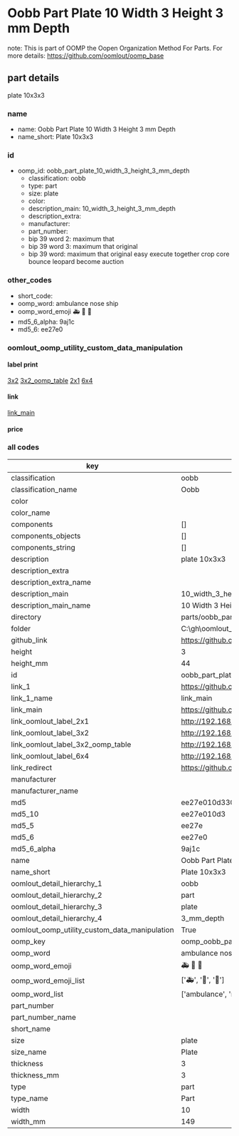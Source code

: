 # Oobb Part Plate 10 Width 3 Height 3 mm Depth  

note: This is part of OOMP the Oopen Organization Method For Parts. For more details: https://github.com/oomlout/oomp_base

##  part details
  



plate 10x3x3



### name
* name: Oobb Part Plate 10 Width 3 Height 3 mm Depth
* name_short: Plate 10x3x3 
### id
* oomp_id: oobb_part_plate_10_width_3_height_3_mm_depth
  * classification: oobb
  * type: part
  * size: plate
  * color: 
  * description_main: 10_width_3_height_3_mm_depth
  * description_extra: 
  * manufacturer: 
  * part_number: 
  * bip 39 word 2: maximum that
  * bip 39 word 3: maximum that original
  * bip 39 word: maximum that original easy execute together crop core bounce leopard become auction

### other_codes
* short_code: 
* oomp_word: ambulance nose ship
* oomp_word_emoji :ambulance: :nose: :ship:
* md5_6_alpha: 9aj1c
* md5_6: ee27e0






### oomlout_oomp_utility_custom_data_manipulation
#### label print
[3x2](http://192.168.1.245:1112/?label=oomp%209aj1c)
[3x2_oomp_table](http://192.168.1.108:1112/?label=oomp%209aj1c)
[2x1](http://192.168.1.242:1112/?label=oomp%209aj1c)
[6x4](http://192.168.1.55:1112/?label=oomp%209aj1c)    

#### link

[link_main](https://github.com/oomlout/oomlout_oobb_version_4_generated_parts/tree/main/navigation_oomp/oobb/part/plate/10_width_3_height_3_mm_depth/part)                              

#### price







### all codes 
| key | value |  
| --- | --- |  
| classification | oobb |  
| classification_name | Oobb |  
| color |  |  
| color_name |  |  
| components | [] |  
| components_objects | [] |  
| components_string | [] |  
| description | plate 10x3x3 |  
| description_extra |  |  
| description_extra_name |  |  
| description_main | 10_width_3_height_3_mm_depth |  
| description_main_name | 10 Width 3 Height 3 mm Depth |  
| directory | parts/oobb_part_plate_10_width_3_height_3_mm_depth |  
| folder | C:\gh\oomlout_oobb_version_4_generated_parts\parts\oobb_part_plate_10_width_3_height_3_mm_depth |  
| github_link | https://github.com/oomlout/oomlout_oomp_part_src/tree/main/parts/oobb_part_plate_10_width_3_height_3_mm_depth |  
| height | 3 |  
| height_mm | 44 |  
| id | oobb_part_plate_10_width_3_height_3_mm_depth |  
| link_1 | https://github.com/oomlout/oomlout_oobb_version_4_generated_parts/tree/main/navigation_oomp/oobb/part/plate/10_width_3_height_3_mm_depth/part |  
| link_1_name | link_main |  
| link_main | https://github.com/oomlout/oomlout_oobb_version_4_generated_parts/tree/main/navigation_oomp/oobb/part/plate/10_width_3_height_3_mm_depth/part |  
| link_oomlout_label_2x1 | http://192.168.1.242:1112/?label=oomp%209aj1c |  
| link_oomlout_label_3x2 | http://192.168.1.245:1112/?label=oomp%209aj1c |  
| link_oomlout_label_3x2_oomp_table | http://192.168.1.108:1112/?label=oomp%209aj1c |  
| link_oomlout_label_6x4 | http://192.168.1.55:1112/?label=oomp%209aj1c |  
| link_redirect | https://github.com/oomlout/oomlout_oobb_version_4_generated_parts/tree/main/parts/oobb_plate_10_03_03 |  
| manufacturer |  |  
| manufacturer_name |  |  
| md5 | ee27e010d330467f8ea7945d3977fc4b |  
| md5_10 | ee27e010d3 |  
| md5_5 | ee27e |  
| md5_6 | ee27e0 |  
| md5_6_alpha | 9aj1c |  
| name | Oobb Part Plate 10 Width 3 Height 3 mm Depth |  
| name_short | Plate 10x3x3  |  
| oomlout_detail_hierarchy_1 | oobb |  
| oomlout_detail_hierarchy_2 | part |  
| oomlout_detail_hierarchy_3 | plate |  
| oomlout_detail_hierarchy_4 | 3_mm_depth |  
| oomlout_oomp_utility_custom_data_manipulation | True |  
| oomp_key | oomp_oobb_part_plate_10_width_3_height_3_mm_depth |  
| oomp_word | ambulance nose ship |  
| oomp_word_emoji | :ambulance: :nose: :ship: |  
| oomp_word_emoji_list | [':ambulance:', ':nose:', ':ship:'] |  
| oomp_word_list | ['ambulance', 'nose', 'ship'] |  
| part_number |  |  
| part_number_name |  |  
| short_name |  |  
| size | plate |  
| size_name | Plate |  
| thickness | 3 |  
| thickness_mm | 3 |  
| type | part |  
| type_name | Part |  
| width | 10 |  
| width_mm | 149 |  
